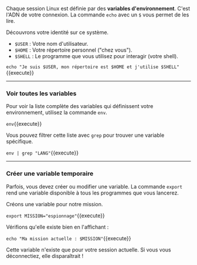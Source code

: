Chaque session Linux est définie par des **variables d'environnement**. C'est l'ADN de votre connexion. La commande `echo` avec un `$` vous permet de les lire.

Découvrons votre identité sur ce système.
-   `$USER` : Votre nom d'utilisateur.
-   `$HOME` : Votre répertoire personnel ("chez vous").
-   `$SHELL` : Le programme que vous utilisez pour interagir (votre shell).

`echo "Je suis $USER, mon répertoire est $HOME et j'utilise $SHELL"`{{execute}}

---

### Voir toutes les variables

Pour voir la liste complète des variables qui définissent votre environnement, utilisez la commande `env`.

`env`{{execute}}

Vous pouvez filtrer cette liste avec `grep` pour trouver une variable spécifique.

`env | grep "LANG"`{{execute}}

---

### Créer une variable temporaire

Parfois, vous devez créer ou modifier une variable. La commande `export` rend une variable disponible à tous les programmes que vous lancerez.

Créons une variable pour notre mission.

`export MISSION="espionnage"`{{execute}}

Vérifions qu'elle existe bien en l'affichant :

`echo "Ma mission actuelle : $MISSION"`{{execute}}

Cette variable n'existe que pour votre session actuelle. Si vous vous déconnectiez, elle disparaîtrait !